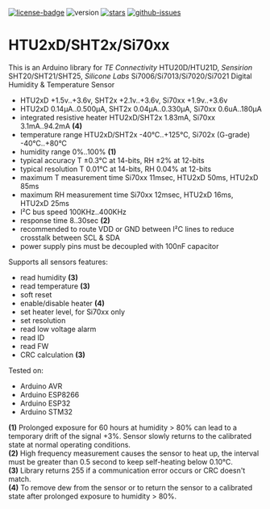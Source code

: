 [![license-badge][]][license] ![version] [![stars][]][stargazers] [![github-issues][]][issues]

# HTU2xD/SHT2x/Si70xx 

This is an Arduino library for _TE Connectivity_ HTU20D/HTU21D, _Sensirion_ SHT20/SHT21/SHT25, _Silicone Labs_ Si7006/Si7013/Si7020/Si7021 Digital Humidity & Temperature Sensor

- HTU2xD +1.5v..+3.6v, SHT2x +2.1v..+3.6v, Si70xx +1.9v..+3.6v
- HTU2xD 0.14μA..0.500μA, SHT2x 0.04μA..0.330μA, Si70xx 0.6uA..180μA
- integrated resistive heater HTU2xD/SHT2x 1.83mA, Si70xx 3.1mA..94.2mA **(4)**
- temperature range HTU2xD/SHT2x -40°C..+125°C, Si702x (G-grade) -40°C..+80°C
- humidity range 0%..100% **(1)**
- typical accuracy T ±0.3°C at 14-bits, RH ±2% at 12-bits
- typical resolution T 0.01°C at 14-bits, RH 0.04% at 12-bits
- maximum T measurement time Si70xx 11msec, HTU2xD 50ms, HTU2xD 85ms
- maximum RH measurement time Si70xx 12msec, HTU2xD 16ms, HTU2xD 25ms
- I²C bus speed 100KHz..400KHz
- response time 8..30sec **(2)**
- recommended to route VDD or GND between I²C lines to reduce crosstalk between SCL & SDA
- power supply pins must be decoupled with 100nF capacitor

Supports all sensors features:
- read humidity **(3)**
- read temperature **(3)**
- soft reset
- enable/disable heater **(4)**
- set heater level, for Si70xx only
- set resolution
- read low voltage alarm
- read ID
- read FW
- CRC calculation **(3)**

Tested on:
- Arduino AVR
- Arduino ESP8266
- Arduino ESP32
- Arduino STM32

**(1)** Prolonged exposure for 60 hours at humidity > 80% can lead to a temporary drift of the signal +3%. Sensor slowly returns to the calibrated state at normal operating conditions.<br>
**(2)** High frequency measurement causes the sensor to heat up, the interval must be greater than 0.5 second to keep self-heating below 0.10°C.<br>
**(3)** Library returns 255 if a communication error occurs or CRC doesn't match.<br>
**(4)** To remove dew from the sensor or to return the sensor to a calibrated state after prolonged exposure to humidity > 80%.

[license-badge]: https://img.shields.io/badge/License-GPLv3-blue.svg
[license]:       https://choosealicense.com/licenses/gpl-3.0/
[version]:       https://img.shields.io/badge/Version-1.1.3-green.svg
[stars]:         https://img.shields.io/github/stars/enjoyneering/HTU2xD_SHT2x_Si70xx.svg
[stargazers]:    https://github.com/enjoyneering/HTU2xD_SHT2x_Si70xx/stargazers
[hit-count]:     https://hits.seeyoufarm.com/api/count/incr/badge.svg?url=https%3A%2F%2Fgithub.com%2Fenjoyneering%2FHTU2xD_SHT2x_Si70xx&count_bg=%2379C83D&title_bg=%23555555&icon=&icon_color=%23E7E7E7&title=hits&edge_flat=false
[github-issues]: https://img.shields.io/github/issues/enjoyneering/HTU2xD_SHT2x_Si70xx.svg
[issues]:        https://github.com/enjoyneering/HTU2xD_SHT2x_Si70xx/issues/

